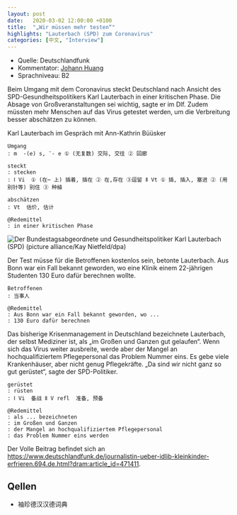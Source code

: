 ```yaml
---
layout: post
date:   2020-03-02 12:00:00 +0100
title:  "„Wir müssen mehr testen“"
highlights: "Lauterbach (SPD) zum Coronavirus"
categories: [中文, "Interview"]
---
```


- Quelle: Deutschlandfunk
- Kommentator: [Johann Huang](http://www.johannhuang.com/)
- Sprachniveau: B2


Beim Umgang mit dem Coronavirus steckt Deutschland nach Ansicht des SPD-Gesundheitspolitikers Karl Lauterbach in einer kritischen Phase. Die Absage von Großveranstaltungen sei wichtig, sagte er im Dlf. Zudem müssten mehr Menschen auf das Virus getestet werden, um die Verbreitung besser abschätzen zu können.

Karl Lauterbach im Gespräch mit Ann-Kathrin Büüsker

    Umgang
    : m  -(e) s, ¨- e ① (无复数) 交际, 交往 ② 回廊

    steckt
    : stecken 
    : Ⅰ Vi  ① (在⋯ 上) 插着, 插在 ② 在,存在 ③逗留 Ⅱ Vt ① 插, 插入, 塞进 ② (用别针等) 别住 ③ 种植

    abschätzen
    : Vt  估价, 估计

    @Redemittel
    : in einer kritischen Phase


![Der Bundestagsabgeordnete und Gesundheitspolitiker Karl Lauterbach (SPD) (picture alliance/Kay Nietfeld/dpa)](https://www.deutschlandfunk.de/media/thumbs/9/99242a1757d982c03f9d74f733b30726v1_max_755x424_b3535db83dc50e27c1bb1392364c95a2.jpg?key=bb334d)

Der Test müsse für die Betroffenen kostenlos sein, betonte Lauterbach. Aus Bonn war ein Fall bekannt geworden, wo eine Klinik einem 22-jährigen Studenten 130 Euro dafür berechnen wollte.

    Betroffenen
    : 当事人

    @Redemittel
    : Aus Bonn war ein Fall bekannt geworden, wo ...
    : 130 Euro dafür berechnen


Das bisherige Krisenmanagement in Deutschland bezeichnete Lauterbach, der selbst Mediziner ist, als „im Großen und Ganzen gut gelaufen“. Wenn sich das Virus weiter ausbreite, werde aber der Mangel an hochqualifiziertem Pflegepersonal das Problem Nummer eins. Es gebe viele Krankenhäuser, aber nicht genug Pflegekräfte. „Da sind wir nicht ganz so gut gerüstet“, sagte der SPD-Politiker.

    gerüstet
    : rüsten
    : Ⅰ Vi  备战 Ⅱ V refl  准备, 预备

    @Redemittel
    : als ... bezeichneten
    : im Großen und Ganzen
    : der Mangel an hochqualifiziertem Pflegepersonal
    : das Problem Nummer eins werden


Der Volle Beitrag befindet sich an <https://www.deutschlandfunk.de/journalistin-ueber-idlib-kleinkinder-erfrieren.694.de.html?dram:article_id=471411>.


## Qellen

- 袖珍德汉汉德词典
